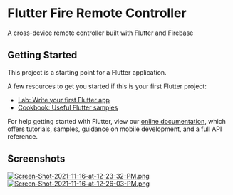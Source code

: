 # Flutter Fire Remote Controller

A cross-device remote controller built with Flutter and Firebase

## Getting Started

This project is a starting point for a Flutter application.

A few resources to get you started if this is your first Flutter project:

- [Lab: Write your first Flutter app](https://flutter.dev/docs/get-started/codelab)
- [Cookbook: Useful Flutter samples](https://flutter.dev/docs/cookbook)

For help getting started with Flutter, view our
[online documentation](https://flutter.dev/docs), which offers tutorials,
samples, guidance on mobile development, and a full API reference.


## Screenshots

[![Screen-Shot-2021-11-16-at-12-23-32-PM.png](https://i.postimg.cc/W3p5rjzx/Screen-Shot-2021-11-16-at-12-23-32-PM.png)](https://postimg.cc/f3F7nGxv)
[![Screen-Shot-2021-11-16-at-12-26-03-PM.png](https://i.postimg.cc/8CbSN1xY/Screen-Shot-2021-11-16-at-12-26-03-PM.png)](https://postimg.cc/mchqSGL3)
